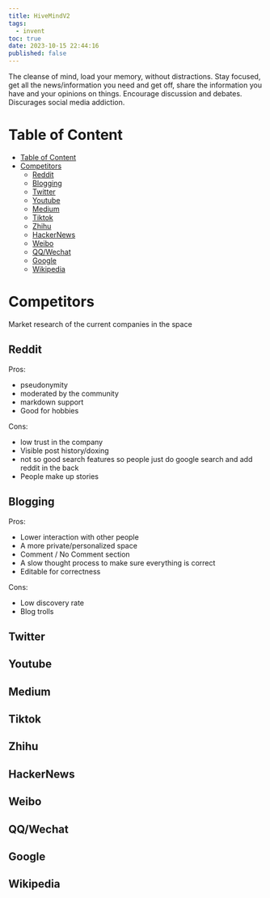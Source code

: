 ```yaml
---
title: HiveMindV2
tags:
  - invent
toc: true
date: 2023-10-15 22:44:16
published: false
---
```


The cleanse of mind, load your memory, without distractions. Stay focused, get all the news/information you need and get off, share the information you have and your opinions on things. Encourage discussion and debates. Discurages social media addiction.

# Table of Content
- [Table of Content](#table-of-content)
- [Competitors](#competitors)
  - [Reddit](#reddit)
  - [Blogging](#blogging)
  - [Twitter](#twitter)
  - [Youtube](#youtube)
  - [Medium](#medium)
  - [Tiktok](#tiktok)
  - [Zhihu](#zhihu)
  - [HackerNews](#hackernews)
  - [Weibo](#weibo)
  - [QQ/Wechat](#qqwechat)
  - [Google](#google)
  - [Wikipedia](#wikipedia)



# Competitors

Market research of the current companies in the space

## Reddit
Pros:
- pseudonymity
- moderated by the community
- markdown support
- Good for hobbies

Cons:  
- low trust in the company
- Visible post history/doxing
- not so good search features so people just do google search and add reddit in the back
- People make up stories

## Blogging
Pros:
- Lower interaction with other people
- A more private/personalized space
- Comment / No Comment section
- A slow thought process to make sure everything is correct
- Editable for correctness
  
Cons:
- Low discovery rate
- Blog trolls

## Twitter

## Youtube

## Medium

## Tiktok

## Zhihu

## HackerNews

## Weibo

## QQ/Wechat

## Google

## Wikipedia
